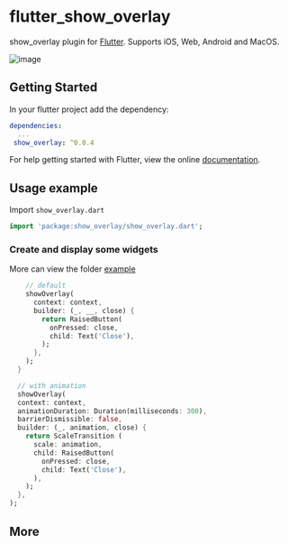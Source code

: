 # flutter_show_overlay

show_overlay plugin for [Flutter](https://flutter.io).
Supports iOS, Web, Android and MacOS.

![image](https://github.com/yinxulai/flutter_show_overlay/blob/master/example/snapshot.gif)

## Getting Started

In your flutter project add the dependency:

```yml
dependencies:
  ...
 show_overlay: ^0.0.4
```

For help getting started with Flutter, view the online
[documentation](https://flutter.io/).

## Usage example

Import `show_overlay.dart`

```dart
import 'package:show_overlay/show_overlay.dart';
```

### Create and display some widgets

More can view the folder [example](https://github.com/yinxulai/flutter_show_overlay/tree/master/example)

```dart
    // default
    showOverlay(
      context: context,
      builder: (_, __, close) {
        return RaisedButton(
          onPressed: close,
          child: Text('Close'),
        );
      },
    );
  }

  // with animation
  showOverlay(
  context: context,
  animationDuration: Duration(milliseconds: 300),
  barrierDismissible: false,
  builder: (_, animation, close) {
    return ScaleTransition (
      scale: animation,
      child: RaisedButton(
        onPressed: close,
        child: Text('Close'),
      ),
    );
  },
);
```



## More

